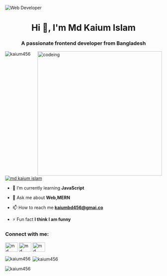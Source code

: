 
![Web Developer](https://media-exp2.licdn.com/dms/image/C4E16AQGPVvlWFbNgGg/profile-displaybackgroundimage-shrink_200_800/0/1636591908193?e=1661990400&v=beta&t=tOvkZiIpBLvqA5ZsonCji6VGonHVXfQP-pwkAJYf2Ik)
<h1 align="center">Hi 👋, I'm Md Kaium Islam</h1>
<h3 align="center">A passionate frontend developer from Bangladesh</h3>
<img align="right"  width="400" src="https://cdn.dribbble.com/users/1162077/screenshots/3848914/programmer.gif" alt="codeing">

<p align="left"> <img src="https://komarev.com/ghpvc/?username=kaium456&label=Profile%20views&color=0e75b6&style=flat" alt="kaium456" /> </p>

<p align="left"> <a href="https://twitter.com/md kaium islam" target="blank"><img src="https://img.shields.io/twitter/follow/md kaium islam?logo=twitter&style=for-the-badge" alt="md kaium islam" /></a> </p>

- 🌱 I’m currently learning **JavaScript**

- 💬 Ask me about **Web,MERN**

- 📫 How to reach me **kaiumbd456@gmai.co**

- ⚡ Fun fact **I think I am funny**

<h3 align="left">Connect with me:</h3>
<p align="left">
<a href="https://twitter.com/md kaium islam" target="blank"><img align="center" src="https://raw.githubusercontent.com/rahuldkjain/github-profile-readme-generator/master/src/images/icons/Social/twitter.svg" alt="md kaium islam" height="30" width="40" /></a>
<a href="https://www.linkedin.com/in/coderkaium/" target="blank"><img align="center" src="https://raw.githubusercontent.com/rahuldkjain/github-profile-readme-generator/master/src/images/icons/Social/linked-in-alt.svg" alt="md kaium" height="30" width="40" /></a>
<a href="https://www.facebook.com/profile.php?id=100009233359977" target="blank"><img align="center" src="https://raw.githubusercontent.com/rahuldkjain/github-profile-readme-generator/master/src/images/icons/Social/facebook.svg" alt="md kaium" height="30" width="40" /></a>
</p>

<p><img align="left" src="https://github-readme-stats.vercel.app/api/top-langs?username=kaium456&show_icons=true&locale=en&layout=compact" alt="kaium456" /></p>

<p>&nbsp;<img align="center" src="https://github-readme-stats.vercel.app/api?username=kaium456&show_icons=true&locale=en" alt="kaium456" /></p>

<p><img align="center" src="https://github-readme-streak-stats.herokuapp.com/?user=kaium456&" alt="kaium456" /></p>
